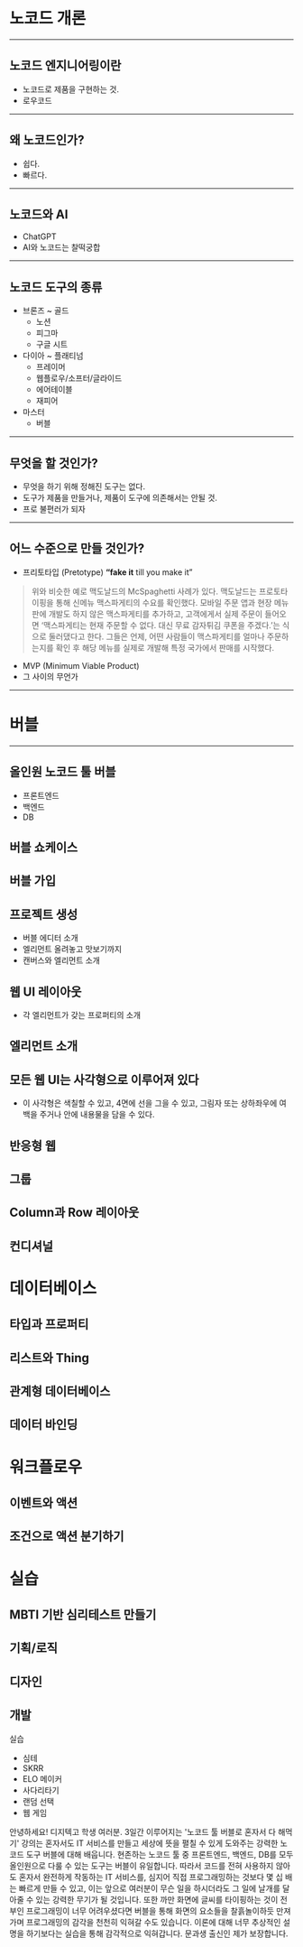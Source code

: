 # 노코드 개론
---
## 노코드 엔지니어링이란
- 노코드로 제품을 구현하는 것.
- 로우코드
---
## 왜 노코드인가?
- 쉽다.
- 빠르다.
---
## 노코드와 AI
- ChatGPT
- AI와 노코드는 찰떡궁합
---
## 노코드 도구의 종류
- 브론즈 ~ 골드
	- 노션
	- 피그마
	- 구글 시트
- 다이아 ~ 플래티넘
	- 프레이머
	- 웹플로우/소프터/글라이드
	- 에어테이블
	- 재피어
- 마스터
	- 버블
---
## 무엇을 할 것인가?
- 무엇을 하기 위해 정해진 도구는 없다.
- 도구가 제품을 만들거나, 제품이 도구에 의존해서는 안될 것.
- 프로 불편러가 되자
---
## 어느 수준으로 만들 것인가?
- 프리토타입 (Pretotype)
**“fake it** till you make it”
> 위와 비슷한 예로 맥도날드의 McSpaghetti 사례가 있다. 맥도날드는 프로토타이핑을 통해 신메뉴 맥스파게티의 수요를 확인했다. 모바일 주문 앱과 현장 메뉴판에 개발도 하지 않은 맥스파게티를 추가하고, 고객에게서 실제 주문이 들어오면 ‘맥스파게티는 현재 주문할 수 없다. 대신 무료 감자튀김 쿠폰을 주겠다.’는 식으로 둘러댔다고 한다. 그들은 언제, 어떤 사람들이 맥스파게티를 얼마나 주문하는지를 확인 후 해당 메뉴를 실제로 개발해 특정 국가에서 판매를 시작했다.
- MVP (Minimum Viable Product)
- 그 사이의 무언가
---
# 버블
---
## 올인원 노코드 툴 버블
- 프론트엔드
- 백엔드
- DB
## 버블 쇼케이스
## 버블 가입
## 프로젝트 생성
- 버블 에디터 소개
- 엘리먼트 올려놓고 맛보기까지
- 캔버스와 엘리먼트 소개
## 웹 UI 레이아웃
- 각 엘리먼트가 갖는 프로퍼티의 소개
## 엘리먼트 소개
## 모든 웹 UI는 사각형으로 이루어져 있다
- 이 사각형은 색칠할 수 있고, 4면에 선을 그을 수 있고, 그림자 또는 상하좌우에 여백을 주거나 안에 내용물을 담을 수 있다.
## 반응형 웹
## 그룹
## Column과 Row 레이아웃
## 컨디셔널
# 데이터베이스
## 타입과 프로퍼티
## 리스트와 Thing
## 관계형 데이터베이스
## 데이터 바인딩

# 워크플로우

## 이벤트와 액션
## 조건으로 액션 분기하기

# 실습

## MBTI 기반 심리테스트 만들기
## 기획/로직
## 디자인
## 개발


실습
- 심테
- SKRR
- ELO 메이커
- 사다리타기
- 랜덤 선택
- 웹 게임

안녕하세요! 디지텍고 학생 여러분. 3일간 이루어지는 '노코드 툴 버블로 혼자서 다 해먹기' 강의는 혼자서도 IT 서비스를 만들고 세상에 뜻을 펼칠 수 있게 도와주는 강력한 노코드 도구 버블에 대해 배웁니다. 현존하는 노코드 툴 중 프론트엔드, 백엔드, DB를 모두 올인원으로 다룰 수 있는 도구는 버블이 유일합니다. 따라서 코드를 전혀 사용하지 않아도 혼자서 완전하게 작동하는 IT 서비스를, 심지어 직접 프로그래밍하는 것보다 몇 십 배는 빠르게 만들 수 있고, 이는 앞으로 여러분이 무슨 일을 하시더라도 그 일에 날개를 달아줄 수 있는 강력한 무기가 될 것입니다. 또한 까만 화면에 글씨를 타이핑하는 것이 전부인 프로그래밍이 너무 어려우셨다면 버블을 통해 화면의 요소들을 찰흙놀이하듯 만져가며 프로그래밍의 감각을 천천히 익혀갈 수도 있습니다. 이론에 대해 너무 추상적인 설명을 하기보다는 실습을 통해 감각적으로 익혀갑니다. 문과생 출신인 제가 보장합니다.